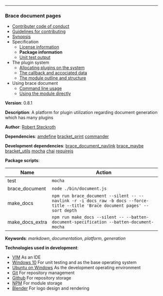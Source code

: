 
---
### Brace document pages
* [Contributer code of conduct](https://github.com/restarian/brace_document/blob/master/docs/contributer_code_of_conduct.md)
* [Guidelines for contributing](https://github.com/restarian/brace_document/blob/master/docs/guidelines_for_contributing.md)
* [Synopsis](https://github.com/restarian/brace_document/blob/master/docs/synopsis.md)
* Specification
  * [License information](https://github.com/restarian/brace_document/blob/master/docs/specification/license_information.md)
  * **Package information**
  * [Unit test output](https://github.com/restarian/brace_document/blob/master/docs/specification/unit_test_output.md)
* The plugin system
  * [Allocating plugins on the system](https://github.com/restarian/brace_document/blob/master/docs/the_plugin_system/allocating_plugins_on_the_system.md)
  * [The callback and accociated data](https://github.com/restarian/brace_document/blob/master/docs/the_plugin_system/the_callback_and_accociated_data.md)
  * [The module outline and structure](https://github.com/restarian/brace_document/blob/master/docs/the_plugin_system/the_module_outline_and_structure.md)
* Using brace document
  * [Command line usage](https://github.com/restarian/brace_document/blob/master/docs/using_brace_document/command_line_usage.md)
  * [Using the module directly](https://github.com/restarian/brace_document/blob/master/docs/using_brace_document/using_the_module_directly.md)
 
 
**Version**: 0.8.1

**Description**: A platform for plugin utilization regarding document generation which has many plugins

**Author**: [Robert Steckroth](mailto:RobertSteckroth@gmail.com)

**Dependencies**: [amdefine](https://npmjs.org/package/amdefine) [bracket_print](https://npmjs.org/package/bracket_print) [commander](https://npmjs.org/package/commander)

**Development dependencies**: [brace_document_navlink](https://npmjs.org/package/brace_document_navlink) [brace_maybe](https://npmjs.org/package/brace_maybe) [bracket_utils](https://npmjs.org/package/bracket_utils) [mocha](https://npmjs.org/package/mocha) [chai](https://npmjs.org/package/chai) [requirejs](https://npmjs.org/package/requirejs)

**Package scripts**:

| Name | Action |
| ---- | ------ |
 | test | ```mocha``` |
 | brace_document | ```node ./bin/document.js``` |
 | make_docs | ```npm run brace_document --silent -- --navlink -r -i docs_raw -b docs --force-title --title 'Brace document pages' --sort depth``` |
 | make_docs_extra | ```npm run make_docs --silent -- --batten-document-specification --batten-document-mocha``` |

**Keywords**: *markdown*, *documentation*, *platform*, *generation*

**Technologies used in development**:
  * [VIM](https://www.vim.org) As an IDE
  * [Windows 10](https://www.microsoft.com/en-us/software-download/windows10) For unit testing and as the base operating system
  * [Ubuntu on Windows](https://www.microsoft.com/en-us/store/p/ubuntu/9nblggh4msv6) As the development operating environment
  * [Git](https://git-scm.com) For repository management
  * [Github](https://github.com) For repository storage
  * [NPM](https://npmjs.org) For module storage
  * [Blender](https://blender.org) For logo design and rendering